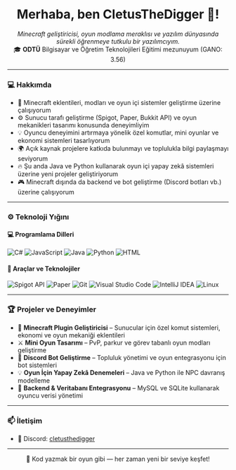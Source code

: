 <h1 align="center"> Merhaba, ben CletusTheDigger 👋! </h1>
<p align="center">
  <i>Minecraft geliştiricisi, oyun modlama meraklısı ve yazılım dünyasında sürekli öğrenmeye tutkulu bir yazılımcıyım.</i><br/>
  🎓 <b>ODTÜ</b> Bilgisayar ve Öğretim Teknolojileri Eğitimi mezunuyum (GANO: 3.56)
</p>

---

### 💻 Hakkımda

- 🧱 Minecraft eklentileri, modları ve oyun içi sistemler geliştirme üzerine çalışıyorum  
- ⚙️ Sunucu tarafı geliştirme (Spigot, Paper, Bukkit API) ve oyun mekanikleri tasarımı konusunda deneyimliyim  
- 💡 Oyuncu deneyimini artırmaya yönelik özel komutlar, mini oyunlar ve ekonomi sistemleri tasarlıyorum  
- 🌍 Açık kaynak projelere katkıda bulunmayı ve toplulukla bilgi paylaşmayı seviyorum  
- 🔥 Şu anda Java ve Python kullanarak oyun içi yapay zekâ sistemleri üzerine yeni projeler geliştiriyorum  
- 🎮 Minecraft dışında da backend ve bot geliştirme (Discord botları vb.) üzerine çalışıyorum  

---

### ⚙️ Teknoloji Yığını

#### 💻 Programlama Dilleri
![C#](https://img.shields.io/badge/C%23-68217A?style=flat&logo=csharp&logoColor=white)
![JavaScript](https://img.shields.io/badge/JavaScript-F7DF1E?style=flat&logo=javascript&logoColor=black)
![Java](https://img.shields.io/badge/Java-007396?style=flat&logo=java&logoColor=white)
![Python](https://img.shields.io/badge/Python-3776AB?style=flat&logo=python&logoColor=white)
![HTML](https://img.shields.io/badge/HTML5-E34F26?style=flat&logo=html5&logoColor=white)

#### 🧰 Araçlar ve Teknolojiler
![Spigot API](https://img.shields.io/badge/Spigot%20API-ED8106?style=flat&logo=minecraft&logoColor=white)
![Paper](https://img.shields.io/badge/Paper-000000?style=flat&logo=minecraft&logoColor=white)
![Git](https://img.shields.io/badge/Git-F05032?style=flat&logo=git&logoColor=white)
![Visual Studio Code](https://img.shields.io/badge/VS%20Code-0078D7?style=flat&logo=visualstudiocode&logoColor=white)
![IntelliJ IDEA](https://img.shields.io/badge/IntelliJ%20IDEA-000000?style=flat&logo=intellijidea&logoColor=white)
![Linux](https://img.shields.io/badge/Linux-FCC624?style=flat&logo=linux&logoColor=black)

---

### 🏆 Projeler ve Deneyimler

- 🧩 **Minecraft Plugin Geliştiricisi** – Sunucular için özel komut sistemleri, ekonomi ve oyun mekaniği eklentileri  
- ⚔️ **Mini Oyun Tasarımı** – PvP, parkur ve görev tabanlı oyun modları geliştirme  
- 🤖 **Discord Bot Geliştirme** – Topluluk yönetimi ve oyun entegrasyonu için bot sistemleri  
- 💡 **Oyun İçin Yapay Zekâ Denemeleri** – Java ve Python ile NPC davranış modelleme  
- 🧠 **Backend & Veritabanı Entegrasyonu** – MySQL ve SQLite kullanarak oyuncu verisi yönetimi  

---

### 📫 İletişim
 
- 💼 Discord: [cletusthedigger](https://discord.com/users/889104526899036170)  

---

<p align="center">🚀 Kod yazmak bir oyun gibi — her zaman yeni bir seviye keşfet!</p>

